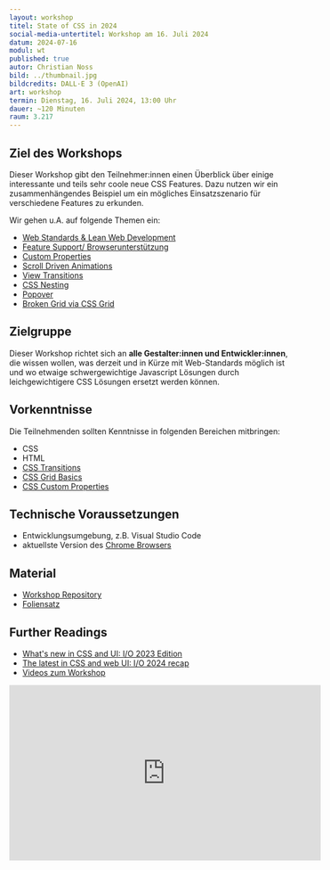 ```yaml
---
layout: workshop
titel: State of CSS in 2024
social-media-untertitel: Workshop am 16. Juli 2024
datum: 2024-07-16
modul: wt
published: true
autor: Christian Noss
bild: ../thumbnail.jpg
bildcredits: DALL·E 3 (OpenAI)
art: workshop
termin: Dienstag, 16. Juli 2024, 13:00 Uhr
dauer: ~120 Minuten
raum: 3.217
---
```


## Ziel des Workshops

Dieser Workshop gibt den Teilnehmer:innen einen Überblick über einige interessante und teils sehr coole neue CSS Features. Dazu nutzen wir ein zusammenhängendes Beispiel um ein mögliches Einsatzszenario für verschiedene Features zu erkunden.

Wir gehen u.A. auf folgende Themen ein:
- [Web Standards & Lean Web Development](https://leanweb.dev)
- [Feature Support/ Browserunterstützung](https://web.dev/baseline?hl=de)
- [Custom Properties](https://developer.mozilla.org/en-US/docs/Web/CSS/Using_CSS_custom_properties)
- [Scroll Driven Animations](https://scroll-driven-animations.style)
- [View Transitions](https://developer.chrome.com/blog/whats-new-css-ui-2023#view_transitions)
- [CSS Nesting](https://developer.chrome.com/docs/css-ui/css-nesting)
- [Popover](https://developer.mozilla.org/en-US/docs/Web/HTML/Global_attributes/popover)
- [Broken Grid via CSS Grid](https://css-tricks.com/snippets/css/complete-guide-grid/)


## Zielgruppe

Dieser Workshop richtet sich an **alle Gestalter:innen und Entwickler:innen**, die wissen wollen, was derzeit und in Kürze mit Web-Standards möglich ist und wo etwaige schwergewichtige Javascript Lösungen durch leichgewichtigere CSS Lösungen ersetzt werden können.

## Vorkenntnisse

Die Teilnehmenden sollten Kenntnisse in folgenden Bereichen mitbringen:
- CSS
- HTML
- [CSS Transitions](https://developer.mozilla.org/en-US/docs/Web/CSS/CSS_transitions/Using_CSS_transitions)
- [CSS Grid Basics](https://kulturbanause.de/blog/css-grid-layout-module/)
- [CSS Custom Properties](https://developer.mozilla.org/en-US/docs/Web/CSS/Using_CSS_custom_properties)

## Technische Voraussetzungen
- Entwicklungsumgebung, z.B. Visual Studio Code
- aktuellste Version des [Chrome Browsers](https://www.google.com/chrome/)

## Material
- [Workshop Repository](https://github.com/cnoss/state-of-css-2024)
- [Foliensatz](https://cnoss.github.io/slides/presentations/misc/css-2024/)

## Further Readings
- [What's new in CSS and UI: I/O 2023 Edition](https://developer.chrome.com/blog/whats-new-css-ui-2023)
- [The latest in CSS and web UI: I/O 2024 recap](https://developer.chrome.com/blog/new-in-web-ui-io-2024)
- [Videos zum Workshop](https://www.youtube.com/watch?v=pMtB59MqrlE&t=4s)

<iframe width="560" height="315" src="https://www.youtube.com/embed/pMtB59MqrlE?si=pxMa2FjWL_yUgDvP" title="YouTube video player" frameborder="0" allow="accelerometer; autoplay; clipboard-write; encrypted-media; gyroscope; picture-in-picture; web-share" referrerpolicy="strict-origin-when-cross-origin" allowfullscreen></iframe>


